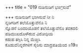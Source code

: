 +++
title = "019 ನುಡಿನುಡಿಗೆ ಭಙ್ಗಿಸುವೆ"

+++
ನುಡಿನುಡಿಗೆ ಭಂಗಿಸುವೆ ನೀ ನಿ  
ನ್ನಡಿಗಡಿಗೆ ತಲೆಯೊತ್ತುವೆನೊ ನಿ  
ನ್ನೊಡನೆ ಬಂದರಿಯೊಡನೆ ತಲೆಯೊತ್ತುವೆನೊ ತವಕದಲಿ  
ಪಡಿಮುಖದೊಳೌಕುವ ವಿರೋಧಿಯ  
ಕಡುಹ ತಗ್ಗಿಸಿ ನಿನ್ನ ಮೆಚ್ಚಿಸಿ  
ಕೊಡುವೆನಿನ್ನರೆಗಳಿಗೆ ಸೈರಿಸು ಮಾದ್ರಪತಿಯೆಂದ         ॥19॥